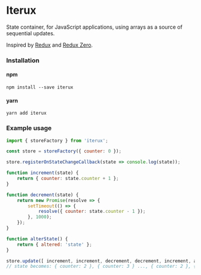 # Iterux
State container, for JavaScript applications, using arrays as a source of sequential updates.

Inspired by [Redux](https://github.com/reactjs/redux) and [Redux Zero](https://github.com/concretesolutions/redux-zero).

### Installation

#### npm
`npm install --save iterux`

#### yarn
`yarn add iterux`


### Example usage

```javascript
import { storeFactory } from 'iterux';

const store = storeFactory({ counter: 0 });

store.registerOnStateChangeCallback(state => console.log(state));

function increment(state) {
    return { counter: state.counter + 1 };
}

function decrement(state) {
    return new Promise(resolve => {
        setTimeout(() => {
            resolve({ counter: state.counter - 1 });
        }, 1000);
    });
}

function alterState() {
    return { altered: 'state' };
}

store.update([ increment, increment, decrement, decrement, increment, alterState ]); 
// state becomes: { counter: 2 }, { counter: 3 } ..., { counter: 2 }, { state: 'altered' } - every update overwrites the state!

```

